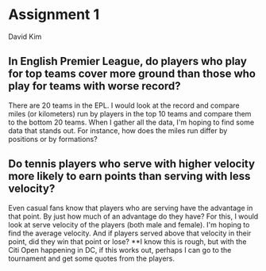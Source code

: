 # Assignment 1
David Kim

## In English Premier League, do players who play for top teams cover more ground than those who play for teams with worse record?
There are 20 teams in the EPL. I would look at the record and compare miles (or kilometers) run by players in the top 10 teams and compare them to the bottom 20 teams. When I gather all the data, I'm hoping to find some data that stands out. For instance, how does the miles run differ by positions or by formations? 


## Do tennis players who serve with higher velocity more likely to earn points than serving with less velocity?
Even casual fans know that players who are serving have the advantage in that point. By just how much of an advantage do they have? For this, I would look at serve velocity of the players (both male and female). I'm hoping to find the average velocity. And if players served above that velocity in their point, did they win that point or lose? 
**I know this is rough, but with the Citi Open happening in DC, if this works out, perhaps I can go to the tournament and get some quotes from the players. 
